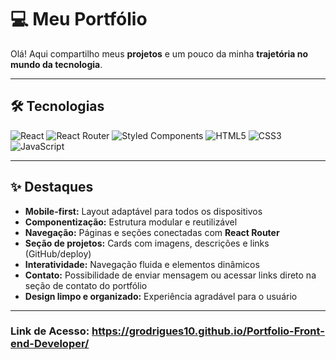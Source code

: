 # 💻 Meu Portfólio

Olá! Aqui compartilho meus **projetos** e um pouco da minha **trajetória no mundo da tecnologia**.  

---

## 🛠 Tecnologias
![React](https://img.shields.io/badge/React-20232A?style=for-the-badge&logo=react&logoColor=61DAFB)
![React Router](https://img.shields.io/badge/React_Router-CA4245?style=for-the-badge&logo=react-router&logoColor=white)
![Styled Components](https://img.shields.io/badge/Styled--Components-DB7093?style=for-the-badge&logo=styled-components&logoColor=white)
![HTML5](https://img.shields.io/badge/HTML5-E34F26?style=for-the-badge&logo=html5&logoColor=white)
![CSS3](https://img.shields.io/badge/CSS3-1572B6?style=for-the-badge&logo=css3&logoColor=white)
![JavaScript](https://img.shields.io/badge/JavaScript-F7DF1E?style=for-the-badge&logo=javascript&logoColor=black)

---

## ✨ Destaques
- **Mobile-first:** Layout adaptável para todos os dispositivos  
- **Componentização:** Estrutura modular e reutilizável  
- **Navegação:** Páginas e seções conectadas com **React Router**  
- **Seção de projetos:** Cards com imagens, descrições e links (GitHub/deploy)  
- **Interatividade:** Navegação fluida e elementos dinâmicos
- **Contato:** Possibilidade de enviar mensagem ou acessar links direto na seção de contato do portfólio  
- **Design limpo e organizado:** Experiência agradável para o usuário  

---

### Link de Acesso: https://grodrigues10.github.io/Portfolio-Front-end-Developer/
